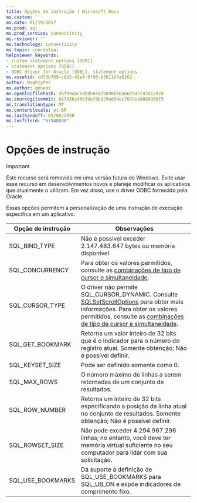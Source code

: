 ```yaml
---
title: Opções de instrução | Microsoft Docs
ms.custom: ''
ms.date: 01/19/2017
ms.prod: sql
ms.prod_service: connectivity
ms.reviewer: ''
ms.technology: connectivity
ms.topic: conceptual
helpviewer_keywords:
- custom statement options [ODBC]
- statement options [ODBC]
- ODBC driver for Oracle [ODBC], statement options
ms.assetid: cd73b769-c8b5-43e0-9f80-b3011b7a6162
author: MightyPen
ms.author: genemi
ms.openlocfilehash: 3bf99aace8b058e429898846466294cc42612070
ms.sourcegitcommit: b87d36c46b39af8b929ad94ec707dee8800950f5
ms.translationtype: MT
ms.contentlocale: pt-BR
ms.lasthandoff: 02/08/2020
ms.locfileid: "67948838"
---
```

# <a name="statement-options"></a>Opções de instrução
> [!IMPORTANT]  
>  Este recurso será removido em uma versão futura do Windows. Evite usar esse recurso em desenvolvimentos novos e planeje modificar os aplicativos que atualmente o utilizam. Em vez disso, use o driver ODBC fornecido pela Oracle.  
  
 Essas opções permitem a personalização de uma instrução de execução específica em um aplicativo.  
  
|Opção de instrução|Observações|  
|----------------------|-----------|  
|SQL_BIND_TYPE|Não é possível exceder 2.147.483.647 bytes ou memória disponível.|  
|SQL_CONCURRENCY|Para obter os valores permitidos, consulte as [combinações de tipo de cursor e simultaneidade](../../odbc/microsoft/cursor-type-and-concurrency-combinations.md).|  
|SQL_CURSOR_TYPE|O driver não permite SQL_CURSOR_DYNAMIC. Consulte [SQLSetScrollOptions](../../odbc/microsoft/level-2-api-functions-odbc-driver-for-oracle.md) para obter mais informações. Para obter os valores permitidos, consulte as [combinações de tipo de cursor e simultaneidade](../../odbc/microsoft/cursor-type-and-concurrency-combinations.md).|  
|SQL_GET_BOOKMARK|Retorna um valor inteiro de 32 bits que é o indicador para o número do registro atual. Somente obtenção; Não é possível definir.|  
|SQL_KEYSET_SIZE|Pode ser definido somente como 0.|  
|SQL_MAX_ROWS|O número máximo de linhas a serem retornadas de um conjunto de resultados.|  
|SQL_ROW_NUMBER|Retorna um inteiro de 32 bits especificando a posição da linha atual no conjunto de resultados. Somente obtenção; Não é possível definir.|  
|SQL_ROWSET_SIZE|Não pode exceder 4.294.967.296 linhas; no entanto, você deve ter memória virtual suficiente no seu computador para lidar com sua solicitação.|  
|SQL_USE_BOOKMARKS|Dá suporte à definição de SQL_USE_BOOKMARKS para SQL_UB_ON e expõe indicadores de comprimento fixo.|
